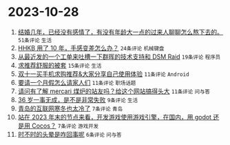 # 2023-10-28

1. [结婚几年，已经没有感情了，有没有年龄大一点的过来人聊聊怎么熬下去的。](https://www.v2ex.com/t/986200) `51条评论` `生活`
1. [HHKB 用了 10 年，手感变差怎么办？](https://www.v2ex.com/t/986182) `24条评论` `机械键盘`
1. [从最近发的一个工单来吐槽一下群晖的技术支持和 DSM Raid](https://www.v2ex.com/t/986195) `19条评论` `程序员`
1. [求推荐舒服的被套](https://www.v2ex.com/t/986192) `15条评论` `生活`
1. [双十一买手机求购推荐&大家分享自己使用体验](https://www.v2ex.com/t/986198) `11条评论` `Android`
1. [要请一个月假怎么请家人们](https://www.v2ex.com/t/986187) `11条评论` `职场话题`
1. [请问有了解 mercari 煤炉的站友吗？给这个网站搞得头大](https://www.v2ex.com/t/986185) `11条评论` `问与答`
1. [36 岁一事无成，是不是非常失败](https://www.v2ex.com/t/986206) `9条评论` `生活`
1. [青岛的互联网寒冬也太冷了](https://www.v2ex.com/t/986194) `7条评论` `青岛`
1. [站在 2023 年末的节点来看，开发游戏使用游戏引擎，在国内，用 godot 还是用 Cocos？](https://www.v2ex.com/t/986188) `7条评论` `游戏开发`
1. [时不时的头晕是咋回事呢](https://www.v2ex.com/t/986207) `6条评论` `问与答`
